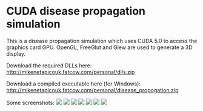 CUDA disease propagation simulation
===================================

This is a disease propagation simulation which uses CUDA 5.0 to access the graphics card GPU. OpenGL, FreeGlut and Glew are used to generate a 3D display.

Download the required DLLs here: http://mikenetapicouk.fatcow.com/personal/dlls.zip

Download a compiled executable here (for Windows): http://mikenetapicouk.fatcow.com/personal/disease_propogation.zip

Some screenshots:
![](http://mikenetapicouk.fatcow.com/personal/alot_of_actors.png)
![](http://mikenetapicouk.fatcow.com/personal/alot_of_actors_finished_1.png)
![](http://mikenetapicouk.fatcow.com/personal/alot_of_actors_finished_2.png)
![](http://mikenetapicouk.fatcow.com/personal/just_started.png)
![](http://mikenetapicouk.fatcow.com/personal/infection_radius.png)
![](http://mikenetapicouk.fatcow.com/personal/just_started.png)
![](http://mikenetapicouk.fatcow.com/personal/infection_radius.png)